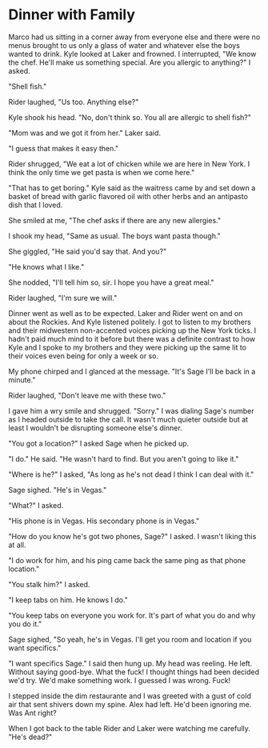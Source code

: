 # Dinner with Family
Marco had us sitting in a corner away from everyone else and there were no menus brought to us only a glass of water and whatever else the boys wanted to drink.  Kyle looked at Laker and frowned.  I interrupted, "We know the chef.  He'll make us something special.  Are you allergic to anything?"  I asked.

"Shell fish."

Rider laughed, "Us too.  Anything else?"

Kyle shook his head.  "No, don't think so.  You all are allergic to shell fish?"

"Mom was and we got it from her."  Laker said.

"I guess that makes it easy then."  

Rider shrugged, "We eat a lot of chicken while we are here in New York.  I think the only time we get pasta is when we come here."

"That has to get boring." Kyle said as the waitress came by and set down a basket of bread with garlic flavored oil with other herbs and an antipasto dish that I loved.  

She smiled at me, "The chef asks if there are any new allergies."

I shook my head, "Same as usual.  The boys want pasta though."

She giggled, "He said you'd say that.  And you?"

"He knows what I like."  

She nodded, "I'll tell him so, sir.  I hope you have a great meal."

Rider laughed, "I'm sure we will."

Dinner went as well as to be expected.  Laker and Rider went on and on about the Rockies.  And Kyle listened politely.  I got to listen to my brothers and their midwestern non-accented voices picking up the New York ticks.  I hadn't paid much mind to it before but there was a definite contrast to how Kyle and I spoke to my brothers and they were picking up the  same lit to their voices even being for only a week or so.

My phone chirped and I glanced at the message.  "It's Sage I'll be back in a minute."

Rider laughed, "Don't leave me with these two."

I gave him a wry smile and shrugged.  "Sorry."  I was dialing Sage's number as I headed outside to take the call.  It wasn't much quieter outside but at least I wouldn't be disrupting someone else's dinner.

"You got a location?"  I asked Sage when he picked up.

"I do."  He said.  "He wasn't hard to find.  But you aren't going to like it."

"Where is he?" I asked, "As long as he's not dead I think I can deal with it."

Sage sighed.  "He's in Vegas."

"What?"  I asked.

"His phone is in Vegas.  His secondary phone is in Vegas."  

"How do you know he's got two phones, Sage?"  I asked.  I wasn't liking this at all.

"I do work for him, and his ping came back the same ping as that phone location."

"You stalk him?"  I asked.

"I keep tabs on him.  He knows I do."

"You keep tabs on everyone you work for.  It's part of what you do and why you do it." 

Sage sighed, "So yeah, he's in Vegas.  I'll get you room and location if you want specifics."

"I want specifics Sage."  I said then hung up.  My head was reeling.  He left.  Without saying good-bye.  What the fuck!  I thought things had been decided we'd try.  We'd make something work.  I guessed I was wrong.  Fuck!

I stepped inside the dim restaurante and I was greeted with a gust of cold air that sent shivers down my spine.  Alex had left.  He'd been ignoring me.  Was Ant right?

When I got back to the table Rider and Laker were watching me carefully.  "He's dead?"  
<!--stackedit_data:
eyJoaXN0b3J5IjpbLTEyNjkzOTQyNTgsMTU4MDk2NDYyMiwtNT
c2MTczNjAwLDE4ODc0MTk5ODUsOTEwOTgzMjc3XX0=
-->